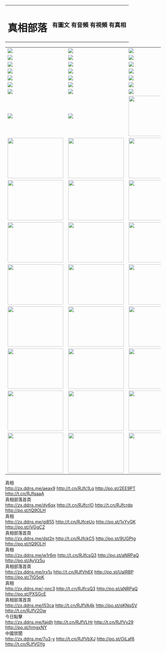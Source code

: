 <table>
<tr>

<td>
	<H1>真相部落</H1>
</td>
<td>
	<H3>有圖文 有音頻 有視頻 有真相</H3>
</td>
</tr>

</table>
<table>
<tr>
	<td><a href="http://144.expo-peru.com/xtr/107/"><img  src ="http://144.expo-peru.com/pic/2017/02/107.jpg"></a></td>
	<td><a href="http://144.expo-peru.com/xtr/829/"><img src ="http://144.expo-peru.com/pic/2017/02/829.jpg"></a></td>
	<td><a href="http://144.expo-peru.com/xtr/69/"><img  src ="http://144.expo-peru.com/pic/2017/02/69.jpg"></a></td>
	<td><a href="http://144.expo-peru.com/xtr/99/"><img  src ="http://144.expo-peru.com/pic/2017/02/99.jpg"></a></td>
</tr>
<tr>
	<td><a href="http://144.expo-peru.com/xtr/40/"><img  src ="http://144.expo-peru.com/pic/2017/02/40.jpg"></a></td>
	<td><a href="http://144.expo-peru.com/xtr/20/"><img  src ="http://144.expo-peru.com/pic/2017/02/20.jpg"></a></td>
	<td><a href="http://144.expo-peru.com/xtr/81/"><img  src ="http://144.expo-peru.com/pic/2017/02/81.jpg"></a></td>
	<td><a href="http://144.expo-peru.com/xtr/2/"><img  src ="http://144.expo-peru.com/pic/2017/02/2.jpg"></a></td>
</tr>
<tr>
	<td><a href="http://144.expo-peru.com/xtr/86/"><img  src ="http://144.expo-peru.com/pic/2017/02/86.jpg"></a></td>
	<td><a href="http://144.expo-peru.com/xtr/109/"><img  src ="http://144.expo-peru.com/pic/2017/02/109.jpg"></a></td>
	<td><a href="http://144.expo-peru.com/xtr/1378/"><img  src ="http://144.expo-peru.com/pic/2017/02/1378.jpg"></a></td>
	<td><a href="http://144.expo-peru.com/xtr/57/"><img  src ="http://144.expo-peru.com/pic/2017/02/57.jpg"></a></td>
</tr>
<tr>
	<td><a href="http://144.expo-peru.com/xtr/1219/"><img  src ="http://144.expo-peru.com/pic/2017/02/1219.jpg"></a></td>
	<td><a href="http://144.expo-peru.com/xtr/1220/"><img  src ="http://144.expo-peru.com/pic/2017/02/1220.jpg"></a></td>
	<td><a href="http://144.expo-peru.com/xtr/1221/"><img  src ="http://144.expo-peru.com/pic/2017/02/1221.jpg"></a></td>
	<td><a href="http://144.expo-peru.com/xtr/51/"><img  src ="http://144.expo-peru.com/pic/2017/02/51.jpg"></a></td>
</tr>
<tr>
	<td><a href="http://144.expo-peru.com/xtr/1055/"><img  src ="http://144.expo-peru.com/pic/2017/02/1055.jpg"></a></td>
	<td><a href="http://144.expo-peru.com/xtr/611/"><img  src ="http://144.expo-peru.com/pic/2017/02/611.jpg"></a></td>
	<td><a href="http://144.expo-peru.com/xtr/1121/"><img  src ="http://144.expo-peru.com/pic/2017/02/1121.jpg"></a></td>
	<td><a href="http://144.expo-peru.com/xtr/610/"><img  src ="http://144.expo-peru.com/pic/2017/02/610.jpg"></a></td>
</tr>
<tr>
	<td><a href="http://144.expo-peru.com/xtr/1128/"><img  src ="http://144.expo-peru.com/pic/2017/02/1128.jpg"></a></td>
	<td><a href="http://144.expo-peru.com/xtr/1395/"><img  src ="http://144.expo-peru.com/pic/2017/02/1406.jpg"></a></td>
	<td><a href="http://144.expo-peru.com/xtr/1407/"><img  src ="http://144.expo-peru.com/pic/2017/02/1407.jpg"></a></td>
	<td><a href="http://144.expo-peru.com/xtr/934/"><img  src ="http://144.expo-peru.com/pic/2017/02/934.jpg"></a></td>
</tr>
<tr>
	<td><a href="http://144.expo-peru.com/xtr/641/"><img  src ="http://144.expo-peru.com/pic/2017/02/641.jpg"></a></td>
	<td><a href="http://144.expo-peru.com/xtr/949/"><img  src ="http://144.expo-peru.com/pic/2017/02/949.jpg"></a></td>
	<td><a href="http://144.expo-peru.com/xtr/112/"><img  src ="http://144.expo-peru.com/pic/2017/02/112.jpg"></a></td>
	<td><a href="http://144.expo-peru.com/xtr/812/"><img  src ="http://144.expo-peru.com/pic/2017/02/812.jpg"></a></td>
</tr>
<tr>
	<td><a href="http://144.expo-peru.com/xtr/103/"><img  src ="http://144.expo-peru.com/pic/2017/02/103.jpg"></a></td>
	<td><a href="http://144.expo-peru.com/xtr/3/"><img  src ="http://144.expo-peru.com/pic/2017/02/3.jpg"></a></td>
	<td><A HREF="http://144.expo-peru.com/mp4/zx/2015/11/Lkmtt.mp4" target="_blank" title="蓮開滿天庭"><img  src="http://144.expo-peru.com/pic/2015/11/Lkmtt3480_jssor.jpg"  width="180px" height="130px"></A></td>
	<td><A HREF="http://144.expo-peru.com/mp4/zx/2015/11/2013513.mp4" target="_blank" title="飛旋的法輪"><img  src="http://144.expo-peru.com/pic/2015/11/falun480_jssor.jpg"  width="180px" height="130px"></A></td>
</tr>
<tr>
	<td><A HREF="http://144.expo-peru.com/mp4/zx/2015/11/NYParade.mp4" target="_blank" title="2004年4月10日法輪功紐約大遊行"><img  src="http://144.expo-peru.com/pic/2015/11/nyparade480_jssor.jpg"  width="180px" height="130px"></A></td>
	<td><A HREF="http://144.expo-peru.com/mp4/news617/2015/05/WEB_s28093.mp4" target="_blank" title="2015年世界法輪大法日特別報導"><img  src="http://144.expo-peru.com/pic/2015/11/p6752711a666997037_jssor.jpg"  width="180px" height="130px"></A></td>
	<td><A HREF="http://144.expo-peru.com/mp4/news829/2015/11/30211_326650.mp4" target="_blank" title="滄州綁架案連審四天 民眾抹淚稱審好人"><img  src="http://144.expo-peru.com/pic/2015/11/changzhou2480_jssor.jpg"  width="180px" height="130px"></A></td>
	<td><A HREF="http://144.expo-peru.com/mp4/mhph/2015/10/changzhou.mp4" target="_blank" title="滄州真相--獅城血淚"><img  src="http://144.expo-peru.com/pic/2015/11/changzhou480_jssor.jpg"  width="180px" height="130px"></A></td>
</tr>
<tr>
	<td><A HREF="http://144.expo-peru.com/mp4/mhjd/mhjd_55.mp4" target="_blank" title="正義律師與無罪辯護"><img  src="http://144.expo-peru.com/pic/2015/11/wzbh480_jssor.jpg"  width="180px" height="130px"></A></td>
	<td><A HREF="http://144.expo-peru.com/mp4/zx/2015/11/layerkcs.mp4" target="_blank" title="中國的良心--高智晟律師"><img  src="http://144.expo-peru.com/pic/2015/11/layerkcs2480_jssor.jpg"  width="180px" height="130px"></A></td>
	<td><A HREF="http://144.expo-peru.com/mp4/mhph/2015/10/szxl.mp4" target="_blank" title="神州血淚--北京、大慶、廣東、哈爾濱"><img  src="http://144.expo-peru.com/pic/2015/11/szxl480_jssor.jpg"  width="180px" height="130px"></A></td>
	<td><A HREF="http://144.expo-peru.com/mp4/zx/2015/11/TangShanFFXS.mp4" target="_blank" title="真相紀錄片：鳳凰新生"><img  src="http://144.expo-peru.com/pic/2015/11/fhxs2480_jssor.jpg"  width="180px" height="130px"></A></td>
</tr>
<tr>
	<td><A HREF="http://144.expo-peru.com/mp4/zx/2015/11/jidong.mp4" target="_blank" title="冀東監獄的罪惡"><img  src="http://144.expo-peru.com/pic/2015/11/jidong480_jssor.jpg"  width="180px" height="130px"></A></td>
	<td><A HREF="http://144.expo-peru.com/mp4/mhph/2015/10/tangshan.mp4" target="_blank" title="鳳凰血淚"><img  src="http://144.expo-peru.com/pic/2015/11/tangshan480_jssor.jpg"  width="180px" height="130px"></A>
					</div></td>
	<td>	<A HREF="http://144.expo-peru.com/mp4/mhph/2015/10/zfxtzxl.mp4" target="_blank" title="政法系統罪行錄--唐山篇"><img  src="http://144.expo-peru.com/pic/2015/11/zfxtzxl480_jssor.jpg"  width="180px" height="130px"></A></td>
	<td><A HREF="http://144.expo-peru.com/mp4/mhph/2015/10/QDBG.mp4" target="_blank" title="青島悲歌"><img  src="http://144.expo-peru.com/pic/2015/10/qdbg2480_jssor.jpg"  width="180px" height="130px"></A></td>
</tr>
<tr>
	<td><A HREF="http://144.expo-peru.com/mp4/mhph/2015/10/huludao.mp4" target="_blank" title="葫蘆島永恆的見證"><img  src="http://144.expo-peru.com/pic/2015/10/huludao480_jssor.jpg"  width="180px" height="130px"></A></td>
	<td><A HREF="http://144.expo-peru.com/mp4/mhph/2015/10/qbzx.mp4" target="_blank" title="湖畔泉邊聽真相-濟南泉城的傳奇"><img  src="http://144.expo-peru.com/pic/2015/10/hupan480_jssor.jpg"  width="180px" height="130px"></A></td>
	<td><A HREF="http://144.expo-peru.com/mp4/mhph/2015/10/baoding_dvd_v2.mp4" target="_blank" title="燕趙悲歌"><img  src="http://144.expo-peru.com/pic/2015/10/yzbg480_jssor.jpg"  width="180px" height="130px"></A></td>
	<td><A HREF="http://144.expo-peru.com/mp4/zx/2015/11/meihuashi_complete_ED2.0.mp4" target="_blank" title="梅花詩完整版"><img  src="http://144.expo-peru.com/pic/2015/11/mhs480_jssor.jpg"  width="180px" height="130px"></A></td>
</tr>
<tr>
	<td><A HREF="http://144.expo-peru.com/mp4/zx/2015/11/fengbei512k.mp4" target="_blank" title="豐碑"><img  src="http://144.expo-peru.com/pic/2015/11/fongbei480_jssor.jpg"  width="180px" height="130px"></A></td>
	<td><A HREF="http://144.expo-peru.com/mp4/zx/2015/11/fytdxComplete.mp4" target="_blank" title="風雨天地行全集"><img  src="http://144.expo-peru.com/pic/2015/11/fytdxWhite480_jssor.jpg"  width="180px" height="130px"></A></td>
	<td><A HREF="http://144.expo-peru.com/mp4/zx/2015/11/JianZheng.mp4" target="_blank" title="見證"><img  src="http://144.expo-peru.com/pic/2015/11/witness480_jssor.jpg"  width="180px" height="130px"></A></td>
	<td><A HREF="http://144.expo-peru.com/mp4/mhph/2015/10/hcym.mp4" target="_blank" title="紅朝陰謀"><img  src="http://144.expo-peru.com/pic/2015/10/hcym480_jssor.jpg"  width="180px" height="130px"></A></td>
</tr>
<tr>
	<td><A HREF="http://144.expo-peru.com/mp4/zx/2015/11/zfzxPalV3.mp4" target="_blank" title="是自焚還是騙局"><img  src="http://144.expo-peru.com/pic/2015/11/zfzx4805_jssor.jpg"  width="180px" height="130px"></A></td>
	<td><A HREF="http://144.expo-peru.com/mp4/zx/2015/11/lsdspMsyTd.mp4" target="_blank" title="歷史的審判"><img  src="http://144.expo-peru.com/pic/2015/11/lsdsp480_jssor.jpg"  width="180px" height="130px"></A></td>
	<td><A HREF="http://144.expo-peru.com/mp4/news886/2015/11/concat886.mp4" target="_blank" title="一周全球控告江澤民"><img  src="http://144.expo-peru.com/pic/2015/11/news886480_jssor.jpg"  width="180px" height="130px"></A></td>
	<td><A HREF="http://144.expo-peru.com/mp4/news1378/2014/08/CQSD_s0_e4_v2_i0-CQSD_4-video.mp4" target="_blank" title="歐洲的抉擇"><img  src="http://144.expo-peru.com/pic/2015/11/p5143421a564166643-ss_jssor.jpg"  width="180px" height="130px"></A></td>
</tr>
<tr>
	<td><A HREF="http://144.expo-peru.com/mp4/zx/2015/11/hk20150720parade.mp4" target="_blank" title="港法輪功反迫害大遊行 大陸遊客震撼"><img  src="http://144.expo-peru.com/pic/2015/11/281098-ss_jssor.jpg"  width="180px" height="130px"></A></td>
	<td><A HREF="http://144.expo-peru.com/mp4/zx/2015/11/20150720hkParade512k.mp4" target="_blank" title="香港法輪功720遊行聲援訴江潮"><img  src="http://144.expo-peru.com/pic/2015/11/2015720parade480_jssor.jpg"  width="180px" height="130px"></A></td>
	<td><A HREF="http://144.expo-peru.com/mp4/zx/2015/11/hktdc512.mp4" target="_blank" title="香港退黨潮"><img  src="http://144.expo-peru.com/pic/2015/11/hktdc480_jssor.jpg"  width="180px" height="130px"></A></td>
	<td><A HREF="http://144.expo-peru.com/mp4/news413/2015/11/concat413.mp4" target="_blank" title="本月退黨精選"><img  src="http://144.expo-peru.com/pic/2015/11/tuidang480_jssor.jpg"  width="180px" height="130px"></A></td>
</tr>
<tr>
	<td><A HREF="http://144.expo-peru.com/mp4/news823/2015/11/TSZG_British_1_QA_A_TSZG-61-1_XinHaoNianZuoZh_P617180.mp4" target="_blank" title="辛灝年：紀念《九評共產黨》發表十週年演講"><img  src="http://144.expo-peru.com/pic/2015/11/xhn9p10480_jssor.jpg"  width="180px" height="130px"></A></td>
	<td><A HREF="http://144.expo-peru.com/mp4/news57/2015/11/JPGCD8.mp4" target="_blank" title="【九評之八】評中國共產黨的邪教本質"><img  src="http://144.expo-peru.com/pic/2015/11/9pkcd8p480_jssor.jpg"  width="180px" height="130px"></A></td>
	<td><A HREF="http://144.expo-peru.com/mp4/other/kao.Chih.Sheng_story.mp4"  target="_blank" title="超越恐懼:高智晟的故事"				style="font-size:20px;"><img src="http://144.expo-peru.com/pic/2016/12/GZS201408070902.jpg"  width="180px" height="130px">
						</A></td>
	<td><A HREF="http://144.expo-peru.com/mp4/zx/2016/11/oh10yearsInv.mp4"  target="_blank" title="紀錄片《活摘 十年調查》完整版" style="font-size:20px;"><img src="http://144.expo-peru.com/pic/2016/11/10yearsOHinv.jpg"  width="180px" height="130px">
						</A></td>
</tr>
</table>




<div class="linkbox"><div class="title">真相<div id="url"><a href="http://zx.ddns.me/aeax9" target=_blank>http://zx.ddns.me/aeax9</a>     <a href="http://t.cn/RJfc1Lg" target=_blank>http://t.cn/RJfc1Lg</a>     <a href="http://po.st/2EE9PT" target=_blank>http://po.st/2EE9PT</a>     <a href="http://t.cn/RJfqaaA" target=_blank>http://t.cn/RJfqaaA</a></div></div><div class="title">真相部落首頁<div id="url"><a href="http://zx.ddns.me/dy6qx" target=_blank>http://zx.ddns.me/dy6qx</a>     <a href="http://t.cn/RJfcrlO" target=_blank>http://t.cn/RJfcrlO</a>     <a href="http://t.cn/RJfcrdq" target=_blank>http://t.cn/RJfcrdq</a>     <a href="http://po.st/tQ9OLH" target=_blank>http://po.st/tQ9OLH</a></div></div><div class="title">真相<div id="url"><a href="http://zx.ddns.me/gi855" target=_blank>http://zx.ddns.me/gi855</a>     <a href="http://t.cn/RJfceUo" target=_blank>http://t.cn/RJfceUo</a>     <a href="http://po.st/1xYyGK" target=_blank>http://po.st/1xYyGK</a>     <a href="http://po.st/jVGgC2" target=_blank>http://po.st/jVGgC2</a></div></div><div class="title">真相部落首頁<div id="url"><a href="http://zx.ddns.me/dst2n" target=_blank>http://zx.ddns.me/dst2n</a>     <a href="http://t.cn/RJfckC5" target=_blank>http://t.cn/RJfckC5</a>     <a href="http://po.st/9UGPtg" target=_blank>http://po.st/9UGPtg</a>     <a href="http://po.st/tQ9OLH" target=_blank>http://po.st/tQ9OLH</a></div></div><div class="title">真相<div id="url"><a href="http://zx.ddns.me/w1r6m" target=_blank>http://zx.ddns.me/w1r6m</a>     <a href="http://t.cn/RJfcsQ3" target=_blank>http://t.cn/RJfcsQ3</a>     <a href="http://po.st/aNRPaQ" target=_blank>http://po.st/aNRPaQ</a>     <a href="http://po.st/AyVz5u" target=_blank>http://po.st/AyVz5u</a></div></div><div class="title">真相部落首頁<div id="url"><a href="http://zx.ddns.me/irx1u" target=_blank>http://zx.ddns.me/irx1u</a>     <a href="http://t.cn/RJfVh6X" target=_blank>http://t.cn/RJfVh6X</a>     <a href="http://po.st/UalRBP" target=_blank>http://po.st/UalRBP</a>     <a href="http://po.st/7IG5pK" target=_blank>http://po.st/7IG5pK</a></div></div><div class="title">真相<div id="url"><a href="http://zx.ddns.me/-nnc3" target=_blank>http://zx.ddns.me/-nnc3</a>     <a href="http://t.cn/RJfcsQ3" target=_blank>http://t.cn/RJfcsQ3</a>     <a href="http://po.st/aNRPaQ" target=_blank>http://po.st/aNRPaQ</a>     <a href="http://po.st/PXSGcE" target=_blank>http://po.st/PXSGcE</a></div></div><div class="title">真相部落首頁<div id="url"><a href="http://zx.ddns.me/l53ca" target=_blank>http://zx.ddns.me/l53ca</a>     <a href="http://t.cn/RJfVA4k" target=_blank>http://t.cn/RJfVA4k</a>     <a href="http://po.st/qKNqSV" target=_blank>http://po.st/qKNqSV</a>     <a href="http://t.cn/RJfV2Ow" target=_blank>http://t.cn/RJfV2Ow</a></div></div><div class="title">今日點擊<div id="url"><a href="http://zx.ddns.me/fajdh" target=_blank>http://zx.ddns.me/fajdh</a>     <a href="http://t.cn/RJfVLHr" target=_blank>http://t.cn/RJfVLHr</a>     <a href="http://t.cn/RJfVy29" target=_blank>http://t.cn/RJfVy29</a>     <a href="http://po.st/hmgxNY" target=_blank>http://po.st/hmgxNY</a></div></div><div class="title">中國禁聞<div id="url"><a href="http://zx.ddns.me/7u3-y" target=_blank>http://zx.ddns.me/7u3-y</a>     <a href="http://t.cn/RJfVbXJ" target=_blank>http://t.cn/RJfVbXJ</a>     <a href="http://po.st/OiLaf6" target=_blank>http://po.st/OiLaf6</a>     <a href="http://t.cn/RJfVGYg" target=_blank>http://t.cn/RJfVGYg</a></div></div></div>
